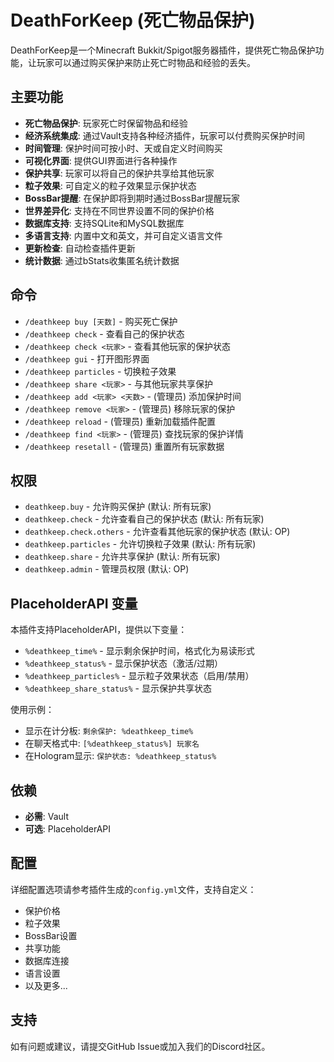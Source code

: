 # DeathForKeep (死亡物品保护)

DeathForKeep是一个Minecraft Bukkit/Spigot服务器插件，提供死亡物品保护功能，让玩家可以通过购买保护来防止死亡时物品和经验的丢失。

## 主要功能

- **死亡物品保护**: 玩家死亡时保留物品和经验
- **经济系统集成**: 通过Vault支持各种经济插件，玩家可以付费购买保护时间
- **时间管理**: 保护时间可按小时、天或自定义时间购买
- **可视化界面**: 提供GUI界面进行各种操作
- **保护共享**: 玩家可以将自己的保护共享给其他玩家
- **粒子效果**: 可自定义的粒子效果显示保护状态
- **BossBar提醒**: 在保护即将到期时通过BossBar提醒玩家
- **世界差异化**: 支持在不同世界设置不同的保护价格
- **数据库支持**: 支持SQLite和MySQL数据库
- **多语言支持**: 内置中文和英文，并可自定义语言文件
- **更新检查**: 自动检查插件更新
- **统计数据**: 通过bStats收集匿名统计数据

## 命令

- `/deathkeep buy [天数]` - 购买死亡保护
- `/deathkeep check` - 查看自己的保护状态
- `/deathkeep check <玩家>` - 查看其他玩家的保护状态
- `/deathkeep gui` - 打开图形界面
- `/deathkeep particles` - 切换粒子效果
- `/deathkeep share <玩家>` - 与其他玩家共享保护
- `/deathkeep add <玩家> <天数>` - (管理员) 添加保护时间
- `/deathkeep remove <玩家>` - (管理员) 移除玩家的保护
- `/deathkeep reload` - (管理员) 重新加载插件配置
- `/deathkeep find <玩家>` - (管理员) 查找玩家的保护详情
- `/deathkeep resetall` - (管理员) 重置所有玩家数据

## 权限

- `deathkeep.buy` - 允许购买保护 (默认: 所有玩家)
- `deathkeep.check` - 允许查看自己的保护状态 (默认: 所有玩家)
- `deathkeep.check.others` - 允许查看其他玩家的保护状态 (默认: OP)
- `deathkeep.particles` - 允许切换粒子效果 (默认: 所有玩家)
- `deathkeep.share` - 允许共享保护 (默认: 所有玩家)
- `deathkeep.admin` - 管理员权限 (默认: OP)

## PlaceholderAPI 变量

本插件支持PlaceholderAPI，提供以下变量：

- `%deathkeep_time%` - 显示剩余保护时间，格式化为易读形式
- `%deathkeep_status%` - 显示保护状态（激活/过期）
- `%deathkeep_particles%` - 显示粒子效果状态（启用/禁用）
- `%deathkeep_share_status%` - 显示保护共享状态

使用示例：
- 显示在计分板: `剩余保护: %deathkeep_time%`
- 在聊天格式中: `[%deathkeep_status%] 玩家名`
- 在Hologram显示: `保护状态: %deathkeep_status%`

## 依赖

- **必需**: Vault
- **可选**: PlaceholderAPI

## 配置

详细配置选项请参考插件生成的`config.yml`文件，支持自定义：

- 保护价格
- 粒子效果
- BossBar设置
- 共享功能
- 数据库连接
- 语言设置
- 以及更多...

## 支持

如有问题或建议，请提交GitHub Issue或加入我们的Discord社区。 